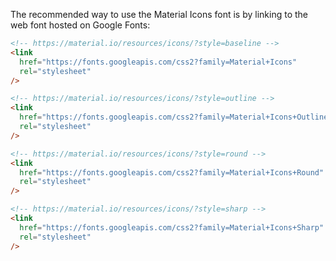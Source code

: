 The recommended way to use the Material Icons font is by linking to the web font hosted on Google Fonts:

```html
<!-- https://material.io/resources/icons/?style=baseline -->
<link
  href="https://fonts.googleapis.com/css2?family=Material+Icons"
  rel="stylesheet"
/>

<!-- https://material.io/resources/icons/?style=outline -->
<link
  href="https://fonts.googleapis.com/css2?family=Material+Icons+Outlined"
  rel="stylesheet"
/>

<!-- https://material.io/resources/icons/?style=round -->
<link
  href="https://fonts.googleapis.com/css2?family=Material+Icons+Round"
  rel="stylesheet"
/>

<!-- https://material.io/resources/icons/?style=sharp -->
<link
  href="https://fonts.googleapis.com/css2?family=Material+Icons+Sharp"
  rel="stylesheet"
/>
```

